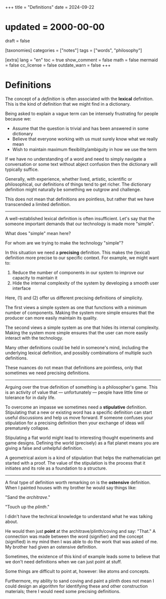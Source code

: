 +++
title = "Definitions"
date = 2024-09-22
# updated = 2000-00-00
draft = false

[taxonomies]
categories = ["notes"]
tags = ["words", "philosophy"]

[extra]
lang = "en"
toc = true
show_comment = false
math = false
mermaid = false
cc_license = false
outdate_warn = false
+++

# Definitions

The concept of a _definition_ is often associated with the **lexical** definition.
This is the kind of definition that we might find in a dictionary.

Being asked to explain a vague term can be intensely frustrating for people because we:

* Assume that the question is trivial and has been answered in some dictionary
* Believe that everyone working with us must surely know what we really mean
* Wish to maintain maximum flexibility/ambiguity in how we use the term

If we have no understanding of a word and need to simply navigate a conversation or 
some text without abject confusion then the dictionary will typically suffice.

Generally, with experience, whether lived, artistic, scientific
or philosophical, our definitions of things tend to get richer.
The dictionary definition might naturally be something we outgrow and challenge.

This does not mean that definitions are pointless, but rather that we have
transcended a limited definition.

---

A well-established lexical definition is often insufficient.
Let's say that the someone important demands that our technology is made more "simple".

What does "simple" mean here?

For whom are we trying to make the technology "simple"?

In this situation we need a **precising** definition.
This makes the (lexical) definition more precise to our specific context.
For example, we might want to:

1. Reduce the number of components in our system to improve our capacity to maintain it
2. Hide the internal complexity of the system by developing a smooth user interface

Here, (1) and (2) offer us different precising definitions of simplicity.

The first views a simple system as one that functions with a minimum number of components.
Making the system more simple ensures that the producer can more easily maintain its quality.

The second views a simple system as one that hides its internal complexity.
Making the system more simple ensures that the user can more easily interact with the technology.

Many other definitions could be held in someone's mind, including the underlying lexical definition,
and possibly combinations of multiple such definitions.

These nuances do not mean that definitions are pointless, only that sometimes we need precising definitions.

---

Arguing over the true definition of something is a philosopher's game.
This is an activity of value that — unfortunately — people have little
time or tolerance for in daily life.

To overcome an impasse we sometimes need a **stipulative** definition.
Stipulating that a new or existing word has a specific definition can start useful discussions
and help us move forward.
If someone confuses your stipulation for a precising definition then your exchange of
ideas will prematurely collapse.

Stipulating a flat world might lead to interesting thought experiments and game designs.
Defining the world (precisely) as a flat planet means you are giving a false and unhelpful definition.

A geometrical axiom is a kind of stipulation that helps the mathematician get started with a proof.
The value of the stipulation is the process that it initiates and its role as a foundation to a structure.

---

A final type of definition worth remarking on is the **ostensive** definition.
When I painted houses with my brother he would say things like:

"Sand the _architrave_."

"Touch up the _plinth_."

I didn't have the technical knowledge to understand what he was talking about.

He would then just **point** at the architrave/plinth/coving and say: "That."
A connection was made between the word (signifier) and the concept (signified)
in my mind then I was able to do the work that was asked of me.
My brother had given an ostensive definition.

Sometimes, the existence of this kind of example leads some to believe that
we don't need definitions when we can just point at stuff.

Some things are difficult to point at, however: like atoms and concepts.

Furthermore, my ability to sand coving and paint a plinth does not mean
I could design an algorithm for identifying these and other construction
materials; there I would need some precising definitions.
